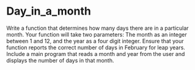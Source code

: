 # Day_in_a_month
Write a function that determines how many days there are in a particular month.
Your function will take two parameters: The month as an integer between 1 and 12, and the year as a four digit integer. Ensure that your function reports the correct 
number of days in February for leap years. Include a main program that reads a month and year from the user and displays the number of days in that month. 
